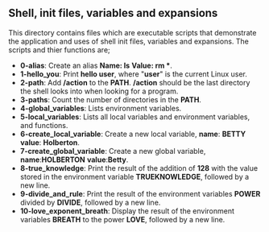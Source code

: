 ## Shell, init files, variables and expansions
This directory contains files which are executable scripts that demonstrate the application and uses of shell init files, variables and expansions. The scripts and thier functions are;
- __0-alias__: Create an alias __Name: ls__ __Value: rm *__.
- __1-hello_you__: Print __hello user__, where "__user__" is the current Linux user.
- __2-path__: Add __/action__ to the __PATH__. __/action__ should be the last directory the shell looks into when looking for a program.
- __3-paths__: Count the number of directories in the __PATH__.
- __4-global_variables__: Lists environment variables.
- __5-local_variables__:  Lists all local variables and environment variables, and functions.
- __6-create_local_variable__: Create a new local variable, __name__: __BETTY__ __value__: __Holberton__.
- __7-create_global_variable__: Create a new global variable, __name__:__HOLBERTON__
__value__:__Betty__.
- __8-true_knowledge__: Print the result of the addition of __128__ with the value stored in the environment variable __TRUEKNOWLEDGE__, followed by a new line.
- __9-divide_and_rule__: Print the result of the environment variables __POWER__ divided by __DIVIDE__, followed by a new line.
- __10-love_exponent_breath__: Display the result of the environment variables __BREATH__ to the power __LOVE__, followed by a new line.